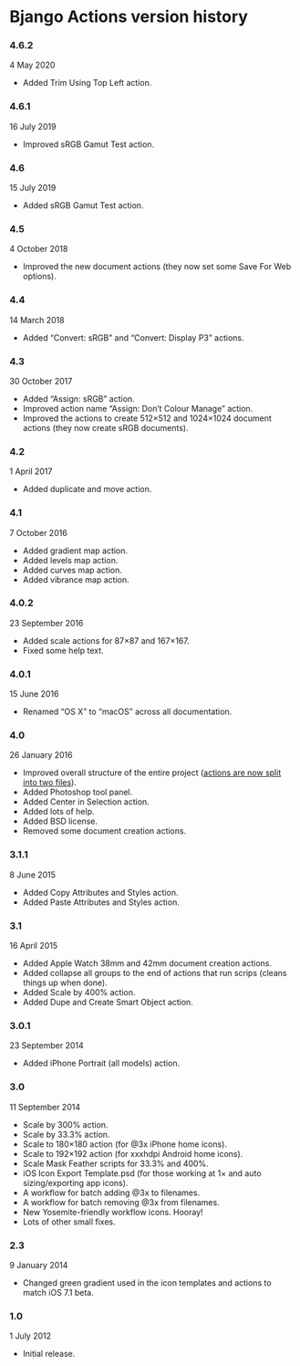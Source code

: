 # Bjango Actions version history

### 4.6.2

4 May 2020

- Added Trim Using Top Left action.

### 4.6.1

16 July 2019

- Improved sRGB Gamut Test action.

### 4.6

15 July 2019

- Added sRGB Gamut Test action.

### 4.5

4 October 2018

- Improved the new document actions (they now set some Save For Web options).

### 4.4

14 March 2018

- Added “Convert: sRGB” and “Convert: Display P3” actions.

### 4.3

30 October 2017

- Added “Assign: sRGB” action.
- Improved action name “Assign: Don’t Colour Manage” action.
- Improved the actions to create 512×512 and 1024×1024 document actions (they now create sRGB documents). 

### 4.2

1 April 2017

- Added duplicate and move action.

### 4.1

7 October 2016

- Added gradient map action.
- Added levels map action.
- Added curves map action.
- Added vibrance map action.

### 4.0.2

23 September 2016

- Added scale actions for 87×87 and 167×167.
- Fixed some help text.

### 4.0.1

15 June 2016

- Renamed “OS X” to “macOS” across all documentation.

### 4.0

26 January 2016

- Improved overall structure of the entire project ([actions are now split into two files](http://i.imgur.com/4sdHYAv.png)).
- Added Photoshop tool panel.
- Added Center in Selection action.
- Added lots of help.
- Added BSD license.
- Removed some document creation actions.

### 3.1.1

8 June 2015

- Added Copy Attributes and Styles action.
- Added Paste Attributes and Styles action.

### 3.1

16 April 2015

- Added Apple Watch 38mm and 42mm document creation actions.
- Added collapse all groups to the end of actions that run scrips (cleans things up when done).
- Added Scale by 400% action.
- Added Dupe and Create Smart Object action.

### 3.0.1

23 September 2014

- Added iPhone Portrait (all models) action.

### 3.0

11 September 2014

- Scale by 300% action.
- Scale by 33.3% action.
- Scale to 180×180 action (for @3x iPhone home icons).
- Scale to 192×192 action (for xxxhdpi Android home icons).
- Scale Mask Feather scripts for 33.3% and 400%.
- iOS Icon Export Template.psd (for those working at 1× and auto sizing/exporting app icons).
- A workflow for batch adding @3x to filenames.
- A workflow for batch removing @3x from filenames.
- New Yosemite-friendly workflow icons. Hooray!
- Lots of other small fixes.

### 2.3

9 January 2014

- Changed green gradient used in the icon templates and actions to match iOS 7.1 beta.

### 1.0

1 July 2012

- Initial release.